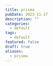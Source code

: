 ```yaml
---
title: prisma
pubDate: 2023-11-17
description: ""
categories:
  - default
tags:
  - default
featured: false
draft: true
aliases:
  - prisma
---
```

